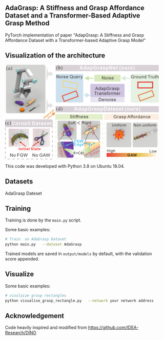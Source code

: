 ## AdaGrasp: A Stiffness and Grasp Affordance Dataset and a Transformer-Based Adaptive Grasp Method

PyTorch implementation of paper "AdapGrasp: A Stiffness and Grasp Affordance Dataset with a Transformer-based Adaptive Grasp Model"

## Visualization of the architecture
<img src="https://raw.githubusercontent.com/Embodied-Soft-Intelligence/AdapGrasp/main/demo/1.png" width="1000" align="middle"/>
<br>

This code was developed with Python 3.8 on Ubuntu 18.04.  

## Datasets

AdaGrasp Dateset

## Training

Training is done by the `main.py` script.  

Some basic examples:

```bash
# Train  on AdaGrasp Dataset
python main.py   --dataset AdaGrasp
```

Trained models are saved in `output/models` by default, with the validation score appended.

## Visualize
Some basic examples:
```bash
# visulaize grasp rectangles
python visualise_grasp_rectangle.py   --network your network address

```


## Acknowledgement
Code heavily inspired and modified from https://github.com/IDEA-Research/DINO


